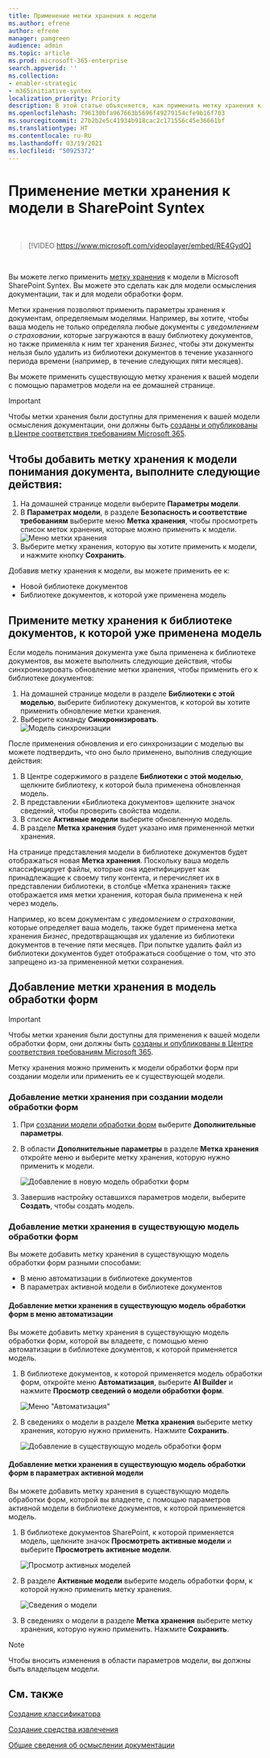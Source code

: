 ```yaml
---
title: Применение метки хранения к модели
ms.author: efrene
author: efrene
manager: pamgreen
audience: admin
ms.topic: article
ms.prod: microsoft-365-enterprise
search.appverid: ''
ms.collection:
- enabler-strategic
- m365initiative-syntex
localization_priority: Priority
description: В этой статье объясняется, как применить метку хранения к модели в SharePoint Syntex
ms.openlocfilehash: 796130bfa967663b5696f49279154cfe9b16f703
ms.sourcegitcommit: 27b2b2e5c41934b918cac2c171556c45e36661bf
ms.translationtype: HT
ms.contentlocale: ru-RU
ms.lasthandoff: 03/19/2021
ms.locfileid: "50925372"
---
```

# <a name="apply-a-retention-label-to-a-model-in-sharepoint-syntex"></a>Применение метки хранения к модели в SharePoint Syntex

</br>

> [!VIDEO https://www.microsoft.com/videoplayer/embed/RE4GydO]  

</br>


Вы можете легко применить [метку хранения](../compliance/retention.md) к модели в Microsoft SharePoint Syntex. Вы можете это сделать как для модели осмысления документации, так и для модели обработки форм.

Метки хранения позволяют применить параметры хранения к документам, определяемым моделями.  Например, вы хотите, чтобы ваша модель не только определяла любые документы с *уведомлением о страховании*, которые загружаются в вашу библиотеку документов, но также применяла к ним тег хранения *Бизнес*, чтобы эти документы нельзя было удалить из библиотеки документов в течение указанного периода времени (например, в течение следующих пяти месяцев).

Вы можете применить существующую метку хранения к вашей модели с помощью параметров модели на ее домашней странице. 

> [!Important]
> Чтобы метки хранения были доступны для применения к вашей модели осмысления документации, они должны быть [созданы и опубликованы в Центре соответствия требованиям Microsoft 365](../compliance/create-apply-retention-labels.md#how-to-create-and-publish-retention-labels).

## <a name="to-add-a-retention-label-to-a-document-understanding-model"></a>Чтобы добавить метку хранения к модели понимания документа, выполните следующие действия:

1. На домашней странице модели выберите **Параметры модели**.</br>
2. В **Параметрах модели**, в разделе **Безопасность и соответствие требованиям** выберите меню **Метка хранения**, чтобы просмотреть список меток хранения, которые можно применить к модели.</br>
 ![Меню метки хранения](../media/content-understanding/retention-labels-menu.png)</br> 
3. Выберите метку хранения, которую вы хотите применить к модели, и нажмите кнопку **Сохранить**.</br>

Добавив метку хранения к модели, вы можете применить ее к:
- Новой библиотеке документов
- Библиотеке документов, к которой уже применена модель
 
## <a name="apply-the-retention-label-to-a-document-library-to-which-the-model-is-already-applied"></a>Примените метку хранения к библиотеке документов, к которой уже применена модель

Если модель понимания документа уже была применена к библиотеке документов, вы можете выполнить следующие действия, чтобы синхронизировать обновление метки хранения, чтобы применить его к библиотеке документов:</br>

1. На домашней странице модели в разделе **Библиотеки с этой моделью**, выберите библиотеку документов, к которой вы хотите применить обновление метки хранения. </br> 
2. Выберите команду **Синхронизировать**. </br>
 ![Модель синхронизации](../media/content-understanding/sync-model.png)</br> 


После применения обновления и его синхронизации с моделью вы можете подтвердить, что оно было применено, выполнив следующие действия:

1. В Центре содержимого в разделе **Библиотеки с этой моделью**, щелкните библиотеку, к которой была применена обновленная модель. </br>
2. В представлении «Библиотека документов» щелкните значок сведений, чтобы проверить свойства модели.</br>  
3. В списке **Активные модели** выберите обновленную модель.</br>
4. В разделе **Метка хранения** будет указано имя примененной метки хранения.</br>


На странице представления модели в библиотеке документов будет отображаться новая **Метка хранения**.  Поскольку ваша модель классифицирует файлы, которые она идентифицирует как принадлежащие к своему типу контента, и перечисляет их в представлении библиотеки, в столбце «Метка хранения» также отображается имя метки хранения, которая была применена к ней через модель.


Например, ко всем документам с *уведомлением о страховании*, которые определяет ваша модель, также будет применена метка хранения *Бизнес*, предотвращающая их удаление из библиотеки документов в течение пяти месяцев. При попытке удалить файл из библиотеки документов будет отображаться сообщение о том, что это запрещено из-за примененной метки сохранения.

## <a name="to-add-a-retention-label-to-a-form-processing-model"></a>Добавление метки хранения в модель обработки форм

> [!Important]
> Чтобы метки хранения были доступны для применения к вашей модели обработки форм, они должны быть [созданы и опубликованы в Центре соответствия требованиям Microsoft 365](../compliance/create-apply-retention-labels.md#how-to-create-and-publish-retention-labels).

Метку хранения можно применить к модели обработки форм при создании модели или применить ее к существующей модели.

### <a name="to-add-a-retention-label-when-you-create-a-form-processing-model"></a>Добавление метки хранения при создании модели обработки форм

1. При [создании модели обработки форм](./create-a-form-processing-model.md) выберите <b>Дополнительные параметры</b>.
2. В области <b>Дополнительные параметры</b> в разделе <b>Метка хранения</b> откройте меню и выберите метку хранения, которую нужно применить к модели.</b>

 
     ![Добавление в новую модель обработки форм](../media/content-understanding/retention-label-forms.png)</br>

3.  Завершив настройку оставшихся параметров модели, выберите <b>Создать</b>, чтобы создать модель.

### <a name="to-add-a-retention-label-to-an-existing-form-processing-model"></a>Добавление метки хранения в существующую модель обработки форм

Вы можете добавить метку хранения в существующую модель обработки форм разными способами:
- В меню автоматизации в библиотеке документов
- В параметрах активной модели в библиотеке документов 


#### <a name="to-add-a-retention-label-to-an-existing-form-processing-model-through-the-automate-menu"></a>Добавление метки хранения в существующую модель обработки форм в меню автоматизации

Вы можете добавить метку хранения в существующую модель обработки форм, которой вы владеете, с помощью меню автоматизации в библиотеке документов, к которой применяется модель.


1. В библиотеке документов, к которой применяется модель обработки форм, откройте меню <b>Автоматизация</b>, выберите <b>AI Builder</b> и нажмите <b>Просмотр сведений о модели обработки форм</b>.

   ![Меню "Автоматизация"](../media/content-understanding/automate-menu.png)</br>

2. В сведениях о модели в разделе <b>Метка хранения</b> выберите метку хранения, которую нужно применить.  Нажмите <b>Сохранить</b>.

     ![Добавление в существующую модель обработки форм](../media/content-understanding/retention-label-model-details.png)</br> 

#### <a name="to-add-a-retention-label-to-an-existing-form-processing-model-in-the-active-model-settings"></a>Добавление метки хранения в существующую модель обработки форм в параметрах активной модели

Вы можете добавить метку хранения в существующую модель обработки форм, которой вы владеете, с помощью параметров активной модели в библиотеке документов, к которой применяется модель.

1. В библиотеке документов SharePoint, к которой применяется модель, щелкните значок <b>Просмотреть активные модели</b> и выберите <b>Просмотреть активные модели</b>.</b>

   ![Просмотр активных моделей](../media/content-understanding/info-du.png)</br> 

2. В разделе <b>Активные модели</b> выберите модель обработки форм, к которой нужно применить метку хранения.

     ![Сведения о модели](../media/content-understanding/retention-label-model-details.png)</br> 


3. В сведениях о модели в разделе <b>Метка хранения</b> выберите метку хранения, которую нужно применить.  Нажмите <b>Сохранить</b>.

> [!NOTE]
> Чтобы вносить изменения в области параметров модели, вы должны быть владельцем модели. 


## <a name="see-also"></a>См. также
[Создание классификатора](create-a-classifier.md)

[Создание средства извлечения](create-an-extractor.md)

[Общие сведения об осмыслении документации](document-understanding-overview.md)